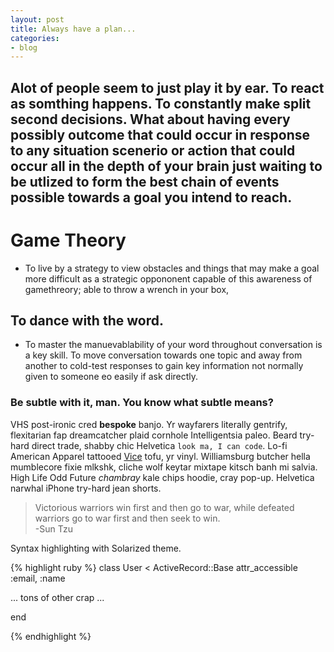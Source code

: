 ```yaml
---
layout: post
title: Always have a plan...
categories:
- blog
---
```


Alot of people seem to just play it by ear. To react as somthing happens. To constantly make
split second decisions. What about having every possibly outcome that could occur in response to
any situation scenerio or action that could occur all in the depth of your brain just waiting
to be utlized to form the best chain of events possible towards a goal you intend to reach.
---

# Game Theory
+ To live by a strategy to view obstacles and things that may make a goal more difficult as
a strategic oppononent capable of this awareness of gamethreory; able to throw a wrench in your box,

## To dance with the word.
+ To master the manuevablability of your word throughout conversation is a key skill. To move
conversation towards one topic and away from another to cold-test responses to gain key information
not normally given to someone eo easily if ask directly.

### Be subtle with it, man. You know what subtle means?

VHS post-ironic cred **bespoke** banjo. Yr wayfarers literally gentrify, flexitarian fap 
dreamcatcher plaid cornhole Intelligentsia paleo. Beard try-hard direct trade, shabby chic 
Helvetica `look ma, I can code`. Lo-fi American Apparel tattooed [Vice](#) tofu, yr vinyl. 
Williamsburg butcher hella mumblecore fixie mlkshk, cliche wolf keytar mixtape kitsch banh mi 
salvia. High Life Odd Future *chambray* kale chips hoodie, cray pop-up. Helvetica narwhal 
iPhone try-hard jean shorts.

> Victorious warriors win first and then go to war, while defeated warriors go to war first and then seek to win.
<br> -Sun Tzu


Syntax highlighting with Solarized theme.

{% highlight ruby %}
class User < ActiveRecord::Base
  attr_accessible :email, :name

  ... tons of other crap ...

end

{% endhighlight %}
